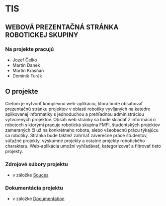 # TIS
## WEBOVÁ PREZENTAČNÁ STRÁNKA ROBOTICKEJ SKUPINY
### Na projekte pracujú
  - Jozef Čelko
  - Martin Danek
  - Martin Krasňan
  - Dominik Turák
  

## O projekte

Cieľom je vytvoriť komplexnú web-aplikáciu, ktorá bude obsahovať prezentačnú stránku projektov v oblasti robotiky vyvíjaných na katedre aplikovanej informatiky s jednoduchou a prehľadnou administráciou vytvorených projektov. Obsah web stránky sa bude skladať z informácií o robotoch s ktorými pracuje robotická skupina FMFI, študentských projektov zameraných či už na konkrétneho robota, alebo všeobecnú prácu týkajúcu sa robotiky. Stránka bude taktiež zahŕňať záverečné práce študentov, súťažné projekty, výskumné projekty a ostatné projekty robotického charakteru.
Web-aplikácia umožní vyhľadávať, kategorizovať a filtrovať tieto projekty.

### Zdrojové súbory projektu 
  - v záložke [Souces](https://github.com/SWED-team/TIS/tree/master/Sources)

### Dokumentácia projektu
  - v záložke [Documentation](https://github.com/SWED-team/TIS//tree/master/Documentation)
